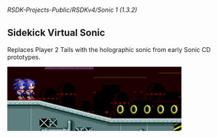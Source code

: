 ###### RSDK-Projects-Public/RSDKv4/Sonic 1 (1.3.2)
## Sidekick Virtual Sonic

Replaces Player 2 Tails with the holographic sonic from early Sonic CD prototypes.

![Showcase of the RSDK Mod!](/Assets/RSDKv4-VirtualSonic.gif)